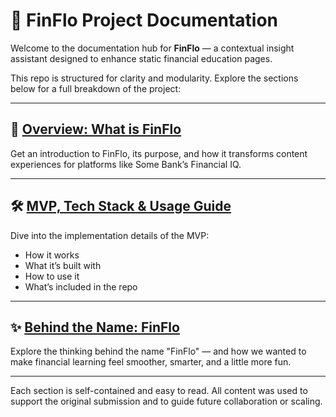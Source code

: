 # 🧠 FinFlo Project Documentation

Welcome to the documentation hub for **FinFlo** — a contextual insight assistant designed to enhance static financial education pages.

This repo is structured for clarity and modularity. Explore the sections below for a full breakdown of the project:

---

## 📘 [Overview: What is FinFlo](README_Enhanced_Overview.md)

Get an introduction to FinFlo, its purpose, and how it transforms content experiences for platforms like Some Bank’s Financial IQ.

---

## 🛠 [MVP, Tech Stack & Usage Guide](README_Tech_MVP_Guide.md)

Dive into the implementation details of the MVP:  
- How it works  
- What it’s built with  
- How to use it  
- What’s included in the repo  

---

## ✨ [Behind the Name: FinFlo](README_Behind_The_Name.md)

Explore the thinking behind the name "FinFlo" — and how we wanted to make financial learning feel smoother, smarter, and a little more fun.

---

Each section is self-contained and easy to read. All content was used to support the original submission and to guide future collaboration or scaling.
